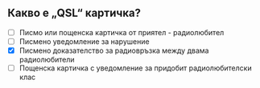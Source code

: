 ## Какво е „QSL“ картичка?

<!-- Верният отговор е отбелязан с [X] -->

- [ ] Писмо или пощенска картичка от приятел - радиолюбител
- [ ] Писмено уведомление за нарушение
- [X] Писмено доказателство за радиовръзка между двама радиолюбители
- [ ] Пощенска картичка с уведомление за придобит радиолюбителски клас
